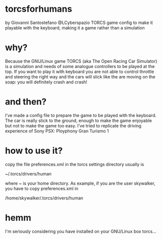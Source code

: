 # torcsforhumans
by Giovanni Santostefano @LCyberspazio
TORCS game config to make it playable with the keyboard, making it a game rather than a simulation

# why?
Because the GNU/Linux game TORCS (aka The Open Racing Car Simulator) is a simulation and needs of some analogue controllers to be played at the top. 
If you want to play it with keyboard you are not able to control throttle and steering the right way and the cars will slick like the are moving on the soap: you will definitely crash and crash!

# and then?
I've made a config file to prepare the game to be played with the keyboard. The car is really stick to the ground, enough to make the game enjoyable but not to make the game too easy.
I've tried to replicate the driving experience of 
Sony PSX: Ployphony Gran Turismo 1

# how to use it?
copy the file preferences.xml in the torcs settings directory
usually is

~/.torcs/drivers/human


where ~ is your home directory. As example, if you are the user
skywalker, you have to copy preferences.xml in

/home/skywalker/.torcs/drivers/human

# hemm
I'm seriously considering you have installed on your GNU/Linux box torcs... 

